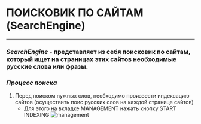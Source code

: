 # ПОИСКОВИК ПО САЙТАМ (SearchEngine)
_ _ _ _ _
### *SearchEngine* - представляет из себя поисковик по сайтам, который ищет на страницах этих сайтов необходимые русские слова или фразы.
### *Процесс поиска*
1. Перед поиском нужных слов, необходимо произвести индексацию сайтов (осуществить поис русских слов на каждой странице сайтов)
   + Для этого на вкладке MANAGEMENT нажать кнопку START INDEXING ![management](https://drive.google.com/file/d/15dsVdnn-4qy-lm3uH1mLUSzqNGHzbpBV/view?usp=drive_link)
